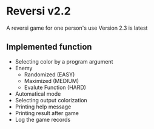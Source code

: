 # Reversi v2.2
A reversi game for one person's use
Version 2.3 is latest

## Implemented function
+ Selecting color by a program argument
+ Enemy
    + Randomized (EASY)
    + Maximized (MEDIUM)
    + Evalute Function (HARD)
+ Automatical mode
+ Selecting output colorization
+ Printing help message
+ Printing result after game
+ Log the game records
